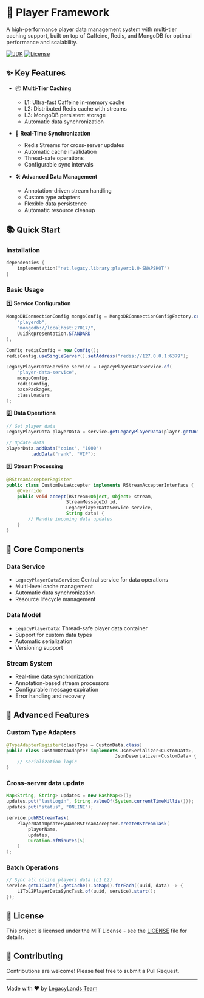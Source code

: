 # 👤 Player Framework

A high-performance player data management system with multi-tier caching support, built on top of Caffeine, Redis, and MongoDB for optimal performance and scalability.

[![JDK](https://img.shields.io/badge/JDK-17%2B-blue.svg)](https://www.oracle.com/java/technologies/javase/jdk17-archive-downloads.html)
[![License](https://img.shields.io/badge/license-MIT-green.svg)](../LICENSE)

## ✨ Key Features

- 📦 **Multi-Tier Caching**
  - L1: Ultra-fast Caffeine in-memory cache
  - L2: Distributed Redis cache with streams
  - L3: MongoDB persistent storage
  - Automatic data synchronization

- 🔄 **Real-Time Synchronization**
  - Redis Streams for cross-server updates
  - Automatic cache invalidation
  - Thread-safe operations
  - Configurable sync intervals

- 🛠 **Advanced Data Management**
  - Annotation-driven stream handling
  - Custom type adapters
  - Flexible data persistence
  - Automatic resource cleanup

## 📚 Quick Start

### Installation

```kotlin
dependencies {
    implementation("net.legacy.library:player:1.0-SNAPSHOT")
}
```

### Basic Usage

1️⃣ **Service Configuration**
```java
MongoDBConnectionConfig mongoConfig = MongoDBConnectionConfigFactory.create(
    "playerdb", 
    "mongodb://localhost:27017/",
    UuidRepresentation.STANDARD
);

Config redisConfig = new Config();
redisConfig.useSingleServer().setAddress("redis://127.0.0.1:6379");

LegacyPlayerDataService service = LegacyPlayerDataService.of(
    "player-data-service",
    mongoConfig,
    redisConfig,
    basePackages,
    classLoaders
);
```

2️⃣ **Data Operations**
```java
// Get player data
LegacyPlayerData playerData = service.getLegacyPlayerData(player.getUniqueId());

// Update data
playerData.addData("coins", "1000")
         .addData("rank", "VIP");
```

3️⃣ **Stream Processing**
```java
@RStreamAccepterRegister
public class CustomDataAccepter implements RStreamAccepterInterface {
    @Override
    public void accept(RStream<Object, Object> stream, 
                      StreamMessageId id,
                      LegacyPlayerDataService service, 
                      String data) {
        // Handle incoming data updates
    }
}
```

## 🔧 Core Components

### Data Service
- `LegacyPlayerDataService`: Central service for data operations
- Multi-level cache management
- Automatic data synchronization
- Resource lifecycle management

### Data Model
- `LegacyPlayerData`: Thread-safe player data container
- Support for custom data types
- Automatic serialization
- Versioning support

### Stream System
- Real-time data synchronization
- Annotation-based stream processors
- Configurable message expiration
- Error handling and recovery

## 🎯 Advanced Features

### Custom Type Adapters
```java
@TypeAdapterRegister(classType = CustomData.class)
public class CustomDataAdapter implements JsonSerializer<CustomData>,
                                        JsonDeserializer<CustomData> {
    // Serialization logic
}
```

### Cross-server data update
```java
Map<String, String> updates = new HashMap<>();
updates.put("lastLogin", String.valueOf(System.currentTimeMillis()));
updates.put("status", "ONLINE");

service.pubRStreamTask(
    PlayerDataUpdateByNameRStreamAccepter.createRStreamTask(
        playerName,
        updates,
        Duration.ofMinutes(5)
    )
);
```

### Batch Operations
```java
// Sync all online players data (L1 L2)
service.getL1Cache().getCache().asMap().forEach((uuid, data) -> {
    L1ToL2PlayerDataSyncTask.of(uuid, service).start();
});
```

## 📄 License

This project is licensed under the MIT License - see the [LICENSE](../LICENSE) file for details.

## 🤝 Contributing

Contributions are welcome! Please feel free to submit a Pull Request.

---

Made with ❤️ by [LegacyLands Team](https://github.com/LegacyLands)